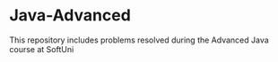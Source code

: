 # Java-Advanced
This repository includes problems resolved during the Advanced Java course at SoftUni